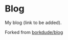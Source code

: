 # Blog

My blog (link to be added).

Forked from [borkdude/blog](https://github.com/borkdude/blog)



